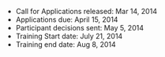 * Call for Applications released: Mar 14, 2014
* Applications due: April 15, 2014
* Participant decisions sent: May 5, 2014
* Training Start date: July 21, 2014
* Training end date: Aug 8, 2014
